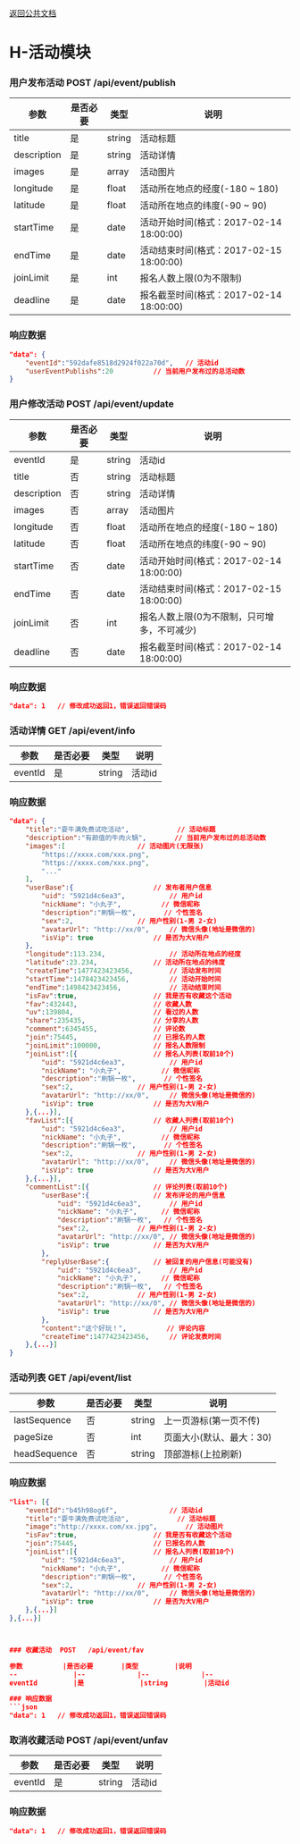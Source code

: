 [返回公共文档](/接口文档/1-公共文档.MD)

# H-活动模块


### 用户发布活动  POST   /api/event/publish

参数			|是否必要		|类型			|说明
--				|--				|--				|--
title			|是				|string			|活动标题
description		|是				|string			|活动详情
images			|是				|array			|活动图片
longitude		|是				|float			|活动所在地点的经度(-180 ~ 180)
latitude		|是				|float			|活动所在地点的纬度(-90 ~ 90)
startTime		|是				|date			|活动开始时间(格式：2017-02-14 18:00:00)
endTime			|是				|date			|活动结束时间(格式：2017-02-15 18:00:00)
joinLimit		|是				|int			|报名人数上限(0为不限制)
deadline		|是				|date			|报名截至时间(格式：2017-02-14 18:00:00)


### 响应数据
```json
"data": {
	"eventId":"592dafe8518d2924f022a70d",	// 活动id
	"userEventPublishs":20			// 当前用户发布过的总活动数
}
```

### 用户修改活动  POST   /api/event/update

参数			|是否必要		|类型			|说明
--				|--				|--				|--
eventId			|是				|string			|活动id
title			|否				|string			|活动标题
description		|否				|string			|活动详情
images			|否				|array			|活动图片
longitude		|否				|float			|活动所在地点的经度(-180 ~ 180)
latitude		|否				|float			|活动所在地点的纬度(-90 ~ 90)
startTime		|否				|date			|活动开始时间(格式：2017-02-14 18:00:00)
endTime			|否				|date			|活动结束时间(格式：2017-02-15 18:00:00)
joinLimit		|否				|int			|报名人数上限(0为不限制，只可增多，不可减少)
deadline		|否				|date			|报名截至时间(格式：2017-02-14 18:00:00)


### 响应数据
```json
"data": 1	// 修改成功返回1，错误返回错误码
```

### 活动详情  GET   /api/event/info

参数			|是否必要		|类型			|说明
--				|--				|--				|--
eventId			|是				|string			|活动id

### 响应数据
```json
"data": {
	"title":"耍牛满免费试吃活动",			// 活动标题
	"description":"有颜值的牛肉火锅",		// 当前用户发布过的总活动数
	"images":[					// 活动图片(无限张)
		"https://xxxx.com/xxx.png",
		"https://xxxx.com/xxx.png",
		"..."
	],
	"userBase":{					// 发布者用户信息
		"uid": "5921d4c6ea3",			// 用户id
		"nickName": "小丸子",			// 微信昵称
		"description":"刷锅一枚",		// 个性签名
		"sex":2,				// 用户性别(1-男 2-女)
		"avatarUrl": "http://xx/0",		// 微信头像(地址是微信的)
		"isVip": true				// 是否为大V用户
	},
	"longitude":113.234,				// 活动所在地点的经度
	"latitude":23.234,				// 活动所在地点的纬度
	"createTime":1477423423456,			// 活动发布时间
	"startTime":1478423423456,			// 活动开始时间
	"endTime":1498423423456,			// 活动结束时间
	"isFav":true,					// 我是否有收藏这个活动
	"fav":432443,					// 收藏人数
	"uv":139804,					// 看过的人数
	"share":235435,					// 分享的人数
	"comment":6345455,				// 评论数
	"join":75445,					// 已报名的人数
	"joinLimit":100000,				// 报名人数限制
	"joinList":[{					// 报名人列表(取前10个)
		"uid": "5921d4c6ea3",			// 用户id
		"nickName": "小丸子",			// 微信昵称
		"description":"刷锅一枚",		// 个性签名
		"sex":2,				// 用户性别(1-男 2-女)
		"avatarUrl": "http://xx/0",		// 微信头像(地址是微信的)
		"isVip": true				// 是否为大V用户
	},{...}],
	"favList":[{					// 收藏人列表(取前10个)
		"uid": "5921d4c6ea3",			// 用户id
		"nickName": "小丸子",			// 微信昵称
		"description":"刷锅一枚",		// 个性签名
		"sex":2,				// 用户性别(1-男 2-女)
		"avatarUrl": "http://xx/0",		// 微信头像(地址是微信的)
		"isVip": true				// 是否为大V用户
	},{...}],
	"commentList":[{				// 评论列表(取前10个)
		"userBase":{				// 发布评论的用户信息
			"uid": "5921d4c6ea3",		// 用户id
			"nickName": "小丸子",		// 微信昵称
			"description":"刷锅一枚",	// 个性签名
			"sex":2,			// 用户性别(1-男 2-女)
			"avatarUrl": "http://xx/0",	// 微信头像(地址是微信的)
			"isVip": true			// 是否为大V用户
		},
		"replyUserBase":{			// 被回复的用户信息(可能没有)
			"uid": "5921d4c6ea3",		// 用户id
			"nickName": "小丸子",		// 微信昵称
			"description":"刷锅一枚",	// 个性签名
			"sex":2,			// 用户性别(1-男 2-女)
			"avatarUrl": "http://xx/0",	// 微信头像(地址是微信的)
			"isVip": true			// 是否为大V用户
		},
		"content":"这个好玩！",			// 评论内容
		"createTime":1477423423456,		// 评论发表时间
	},{...}]
}
```

### 活动列表  GET   /api/event/list

参数			|是否必要		|类型			|说明
--				|--				|--				|--
lastSequence	|否				|string			|上一页游标(第一页不传)
pageSize		|否				|int			|页面大小(默认、最大：30)
headSequence	|否				|string			|顶部游标(上拉刷新)

### 响应数据
```json
"list": [{
	"eventId":"b45h98og6f",				// 活动id
	"title":"耍牛满免费试吃活动",			// 活动标题
	"image":"http://xxxx.com/xx.jpg",		// 活动图片
	"isFav":true,					// 我是否有收藏这个活动
	"join":75445,					// 已报名的人数
	"joinList":[{					// 报名人列表(取前10个)
		"uid": "5921d4c6ea3",			// 用户id
		"nickName": "小丸子",			// 微信昵称
		"description":"刷锅一枚",		// 个性签名
		"sex":2,				// 用户性别(1-男 2-女)
		"avatarUrl": "http://xx/0",		// 微信头像(地址是微信的)
		"isVip": true				// 是否为大V用户
	},{...}]
},{...}]



### 收藏活动  POST   /api/event/fav

参数			|是否必要		|类型			|说明
--				|--				|--				|--
eventId			|是				|string			|活动id

### 响应数据
```json
"data": 1	// 修改成功返回1，错误返回错误码
```

### 取消收藏活动  POST   /api/event/unfav

参数			|是否必要		|类型			|说明
--				|--				|--				|--
eventId			|是				|string			|活动id

### 响应数据
```json
"data": 1	// 修改成功返回1，错误返回错误码
```
